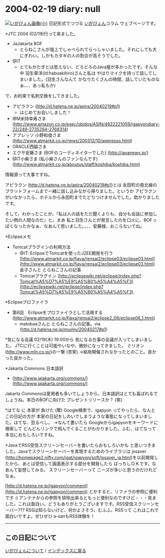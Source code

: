 2004-02-19 diary: null
=====================================================================================================
[![いがぴょん画像(小)](https://igapyon.github.io/diary/images/iga200306s.jpg "いがぴょん")](https://igapyon.github.io/diary/memo/memoigapyon.html) 日記形式でつづる [いがぴょん](https://igapyon.github.io/diary/memo/memoigapyon.html)コラム ウェブページです。

*JTC 2004 (02/19)行って来ました。

* JaJakarta BOF
  * とらねこさんが壇上でしゃべられてらっしゃいました。それにしても大にぎわい。しかもカタギの人の割合が高そうでした。
* @IT
  * とてもかたぎとは思えない、どろどろのJava屋が多かったです。そんな中 羽生章洋(id:habuakihiro)さんと私は やはりマイクを持って話してしまいました。(羽生さんなんて かなりたくさんの時間、話していたものなぁ、、、あっ私もか)


で、お約束で名刺交換をしてきました。

* アピラクン (http://d.hatena.ne.jp/apira/20040219#p1)
  * はじめてお会いしました！
* IBM米持幸寿さま (http://www.amazon.co.jp/exec/obidos/ASIN/4822221059/igapyondiary-22/249-2735284-2768314)
* アプレッソ 小野和俊さま (http://www.atmarkit.co.jp/news/200312/10/appresso.html)
* ORACLE西脇さま
* エクサ安藤さま (BOFのコーディネイターでした) (http://javanews.jp/)
* @IT小柴さま (私小柴さんのファンなんです) (http://www.atmarkit.co.jp/aboutus/staff/koshiba/koshiba.html)

情報源って大事ですね。

アピラクン (http://d.hatena.ne.jp/apira/20040219#p1)とは 永田町の南北線のプラットフォームまで一緒に話し込みながら帰りました。というか アピラクンがいなかったら、ホテルから永田町までたどりつけませんでした。助かりましたです。

そして、わかったことが。『私は人の話をただ聞くよりも、自分も会話に参加したい側の人間なのだ』と。まあ 私と羽生さんとが発言したのを口火に、BOFっぽくなったかなぁ、なあんて思いました。、、、安藤様、おこらないでね。

*Eclipseメモ

* Tomcatプラグインの利用方法
  * @IT: EclipseでTomcatを使ったJ2EE開発を行う [http://www.atmarkit.co.jp/fjava/rensai2/eclipse03/eclipse03.html](http://www.atmarkit.co.jp/fjava/rensai2/eclipse03/eclipse03.html) 金子さんと とらねこさんの記事
  * Tomcatプラグイン [http://eclipsewiki.net/eclipse/index.php?Tomcat%A5%D7%A5%E9%A5%B0%A5%A4%A5%F3](http://eclipsewiki.net/eclipse/index.php?Tomcat%A5%D7%A5%E9%A5%B0%A5%A4%A5%F3)


*Eclipseプロファイラ

* 第6回　Eclipseをプロファイラとして活用する (http://www.atmarkit.co.jp/fjava/rensai2/eclipse2_06/eclipse06_1.html)
  * matobaaさんと とらねこさんの記事。via (http://d.hatena.ne.jp/muimy/20040217#p1)


*気になる会議
02/19(木) 19:00から 気になる仕事の会議が入ってしまいました。
JTCに行くことは可能やいなや、微妙になってきました。
ミリオン(http://www.mln.co.jp/)の一撃 (苦笑)
→結局開催されなかったとのこと。良かった良かった。

*Jakarta Commons 日本語訳

* [http://www.jajakarta.org/commons/](http://www.jajakarta.org/commons/)

Jakarta Commonsは愛用者も多いでしょうから、日本語訳はとても喜ばれるでしょうね。本日のBOFに向けた プレゼントリリースか？ (笑)

*はてな に 本家が 負けた (驚)
Google検索で、igapyon ってやったら、なんと この日記の方が 本家の日記をしのいでしまうような事態になってしまいました。はてな、恐るべし。
→なんて書いたら Googleからigapyonをキーワードに検索して どんどんリンクで飛んでくることがわかりました。ふむ、はてなって本当におもしろいですね。

*JavaでRSS受信スクリーンセーバーを書いたらおもしろいかも
と思いつきました。Javaでスクリーンセーバーを実現するためのライブラリは jssaver (http://homepage2.nifty.com/igat/igapyon/soft/jssaver_ja.html)を以前開発したから、あとは受信して画面表示する部分を開発したら ばっちしＯＫです。なあんて妄想してみる。
スクリーンセーバーって ニーズが多いと思うのだけれどなぁ。

[http://d.hatena.ne.jp/igapyon/comment](http://d.hatena.ne.jp/igapyon/comment) とかすると、リファラの参照に便利です :) アンテナからの参照を排除出来るともっと便利なのですけど・・・見ました。これは面白い。どうもありがとうございますです。RSS受信スクリーンセーバー??? RSSは知らないけど、何かよさそう。むふふ、RSSって これはこれで面白いですよ。ぜひぜひ a-sanもRSS体験を！


----------------------------------------------------------------------------------------------------

## この日記について
[いがぴょんについて](https://igapyon.github.io/diary/memo/memoigapyon.html) / [インデックスに戻る](https://igapyon.github.io/diary/idxall.html)
